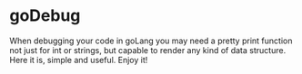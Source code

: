 # goDebug
When debugging your code in goLang you may need a pretty print function not just for int or strings, but capable to render any kind of data structure. Here it is, simple and useful. Enjoy it!
